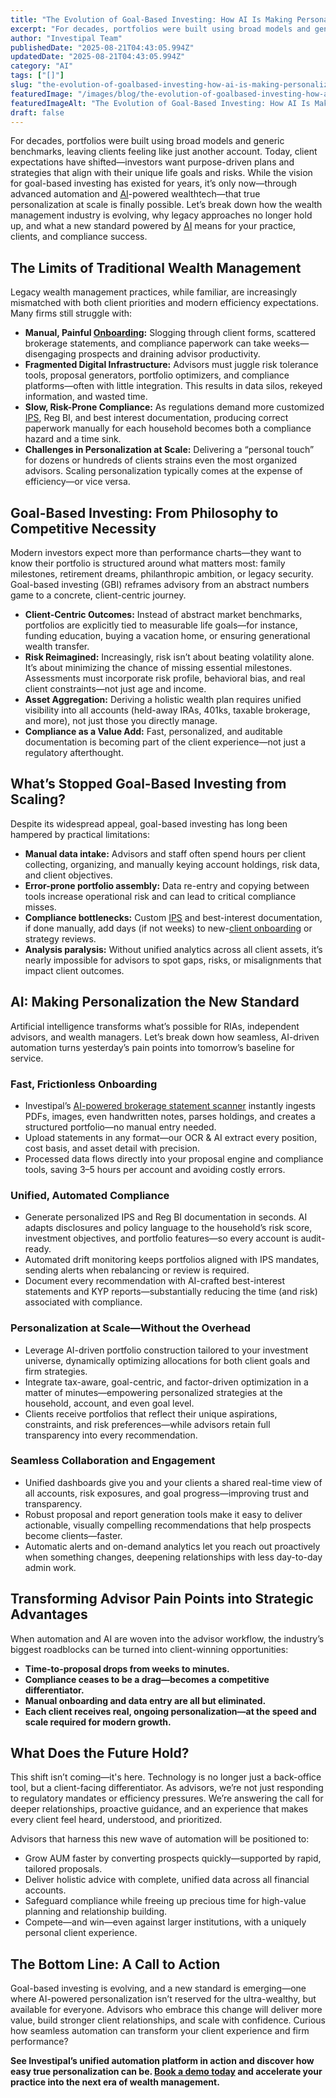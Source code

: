 ```yaml
---
title: "The Evolution of Goal-Based Investing: How AI Is Making Personalization the New Standard in Wealth Management"
excerpt: "For decades, portfolios were built using broad models and generic benchmarks, leaving clients feeling like just another account."
author: "Investipal Team"
publishedDate: "2025-08-21T04:43:05.994Z"
updatedDate: "2025-08-21T04:43:05.994Z"
category: "AI"
tags: ["[]"]
slug: "the-evolution-of-goalbased-investing-how-ai-is-making-personalization-the-new-standard-in-wealth-management"
featuredImage: "/images/blog/the-evolution-of-goalbased-investing-how-ai-is-making-personalization-the-new-standard-in-wealth-management__hero.jpg"
featuredImageAlt: "The Evolution of Goal-Based Investing: How AI Is Making Personalization the New Standard in Wealth Management"
draft: false
---
```

<p>For decades, portfolios were built using broad models and generic benchmarks, leaving clients feeling like just another account. Today, client expectations have shifted—investors want purpose-driven plans and strategies that align with their unique life goals and risks. While the vision for goal-based investing has existed for years, it’s only now—through advanced automation and <a href="/blog/tag/ai">AI</a>-powered wealthtech—that true personalization at scale is finally possible. Let’s break down how the wealth management industry is evolving, why legacy approaches no longer hold up, and what a new standard powered by <a href="/blog/tag/ai">AI</a> means for your practice, clients, and compliance success.</p>

<h2>The Limits of Traditional Wealth Management</h2>
<p>Legacy wealth management practices, while familiar, are increasingly mismatched with both client priorities and modern efficiency expectations. Many firms still struggle with:</p>
<ul>
<li><strong>Manual, Painful <a href="/blog/category/onboarding">Onboarding</a>:</strong> Slogging through client forms, scattered brokerage statements, and compliance paperwork can take weeks—disengaging prospects and draining advisor productivity.</li>
<li><strong>Fragmented Digital Infrastructure:</strong> Advisors must juggle risk tolerance tools, proposal generators, portfolio optimizers, and compliance platforms—often with little integration. This results in data silos, rekeyed information, and wasted time.</li>
<li><strong>Slow, Risk-Prone Compliance:</strong> As regulations demand more customized <a href="/features/investment-policy-statements">IPS</a>, Reg BI, and best interest documentation, producing correct paperwork manually for each household becomes both a compliance hazard and a time sink.</li>
<li><strong>Challenges in Personalization at Scale:</strong> Delivering a “personal touch” for dozens or hundreds of clients strains even the most organized advisors. Scaling personalization typically comes at the expense of efficiency—or vice versa.</li>
</ul>

<h2>Goal-Based Investing: From Philosophy to Competitive Necessity</h2>
<p>Modern investors expect more than performance charts—they want to know their portfolio is structured around what matters most: family milestones, retirement dreams, philanthropic ambition, or legacy security. Goal-based investing (GBI) reframes advisory from an abstract numbers game to a concrete, client-centric journey.</p>
<ul>
<li><strong>Client-Centric Outcomes:</strong> Instead of abstract market benchmarks, portfolios are explicitly tied to measurable life goals—for instance, funding education, buying a vacation home, or ensuring generational wealth transfer.</li>
<li><strong>Risk Reimagined:</strong> Increasingly, risk isn’t about beating volatility alone. It’s about minimizing the chance of missing essential milestones. Assessments must incorporate risk profile, behavioral bias, and real client constraints—not just age and income.</li>
<li><strong>Asset Aggregation:</strong> Deriving a holistic wealth plan requires unified visibility into all accounts (held-away IRAs, 401ks, taxable brokerage, and more), not just those you directly manage.</li>
<li><strong>Compliance as a Value Add:</strong> Fast, personalized, and auditable documentation is becoming part of the client experience—not just a regulatory afterthought.</li>
</ul>

<h2>What’s Stopped Goal-Based Investing from Scaling?</h2>
<p>Despite its widespread appeal, goal-based investing has long been hampered by practical limitations:</p>
<ul>
<li><strong>Manual data intake:</strong> Advisors and staff often spend hours per client collecting, organizing, and manually keying account holdings, risk data, and client objectives.</li>
<li><strong>Error-prone portfolio assembly:</strong> Data re-entry and copying between tools increase operational risk and can lead to critical compliance misses.</li>
<li><strong>Compliance bottlenecks:</strong> Custom <a href="/features/investment-policy-statements">IPS</a> and best-interest documentation, if done manually, add days (if not weeks) to new-<a href="/features/client-acquisition">client onboarding</a> or strategy reviews.</li>
<li><strong>Analysis paralysis:</strong> Without unified analytics across all client assets, it’s nearly impossible for advisors to spot gaps, risks, or misalignments that impact client outcomes.</li>
</ul>

<h2>AI: Making Personalization the New Standard</h2>
<p>Artificial intelligence transforms what’s possible for RIAs, independent advisors, and wealth managers. Let’s break down how seamless, AI-driven automation turns yesterday’s pain points into tomorrow’s baseline for service.</p>

<h3>Fast, Frictionless Onboarding</h3>
<ul>
<li>Investipal’s <a href="/">AI-powered brokerage statement scanner</a> instantly ingests PDFs, images, even handwritten notes, parses holdings, and creates a structured portfolio—no manual entry needed.</li>
<li>Upload statements in any format—our OCR & AI extract every position, cost basis, and asset detail with precision.</li>
<li>Processed data flows directly into your proposal engine and compliance tools, saving 3–5 hours per account and avoiding costly errors.</li>
</ul>

<h3>Unified, Automated Compliance</h3>
<ul>
<li>Generate personalized IPS and Reg BI documentation in seconds. AI adapts disclosures and policy language to the household’s risk score, investment objectives, and portfolio features—so every account is audit-ready.</li>
<li>Automated drift monitoring keeps portfolios aligned with IPS mandates, sending alerts when rebalancing or review is required.</li>
<li>Document every recommendation with AI-crafted best-interest statements and KYP reports—substantially reducing the time (and risk) associated with compliance.</li>
</ul>

<h3>Personalization at Scale—Without the Overhead</h3>
<ul>
<li>Leverage AI-driven portfolio construction tailored to your investment universe, dynamically optimizing allocations for both client goals and firm strategies.</li>
<li>Integrate tax-aware, goal-centric, and factor-driven optimization in a matter of minutes—empowering personalized strategies at the household, account, and even goal level.</li>
<li>Clients receive portfolios that reflect their unique aspirations, constraints, and risk preferences—while advisors retain full transparency into every recommendation.</li>
</ul>

<h3>Seamless Collaboration and Engagement</h3>
<ul>
<li>Unified dashboards give you and your clients a shared real-time view of all accounts, risk exposures, and goal progress—improving trust and transparency.</li>
<li>Robust proposal and report generation tools make it easy to deliver actionable, visually compelling recommendations that help prospects become clients—faster.</li>
<li>Automatic alerts and on-demand analytics let you reach out proactively when something changes, deepening relationships with less day-to-day admin work.</li>
</ul>

<h2>Transforming Advisor Pain Points into Strategic Advantages</h2>
<p>When automation and AI are woven into the advisor workflow, the industry’s biggest roadblocks can be turned into client-winning opportunities:</p>
<ul>
<li><strong>Time-to-proposal drops from weeks to minutes.</strong></li>
<li><strong>Compliance ceases to be a drag—becomes a competitive differentiator.</strong></li>
<li><strong>Manual onboarding and data entry are all but eliminated.</strong></li>
<li><strong>Each client receives real, ongoing personalization—at the speed and scale required for modern growth.</strong></li>
</ul>

<h2>What Does the Future Hold?</h2>
<p>This shift isn’t coming—it's here. Technology is no longer just a back-office tool, but a client-facing differentiator. As advisors, we’re not just responding to regulatory mandates or efficiency pressures. We’re answering the call for deeper relationships, proactive guidance, and an experience that makes every client feel heard, understood, and prioritized.</p>
<p>Advisors that harness this new wave of automation will be positioned to:</p>
<ul>
<li>Grow AUM faster by converting prospects quickly—supported by rapid, tailored proposals.</li>
<li>Deliver holistic advice with complete, unified data across all financial accounts.</li>
<li>Safeguard compliance while freeing up precious time for high-value planning and relationship building.</li>
<li>Compete—and win—even against larger institutions, with a uniquely personal client experience.</li>
</ul>

<h2>The Bottom Line: A Call to Action</h2>
<p>Goal-based investing is evolving, and a new standard is emerging—one where AI-powered personalization isn’t reserved for the ultra-wealthy, but available for everyone. Advisors who embrace this change will deliver more value, build stronger client relationships, and scale with confidence. Curious how seamless automation can transform your client experience and firm performance?</p>
<p><strong>See Investipal’s unified automation platform in action and discover how easy true personalization can be. <a href="/">Book a demo today</a> and accelerate your practice into the next era of wealth management.</strong></p>
